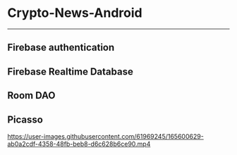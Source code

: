 # Crypto-News-Android
------------------
Firebase authentication
------------------
Firebase Realtime Database
------------------
Room DAO
------------------
Picasso
------------------



https://user-images.githubusercontent.com/61969245/165600629-ab0a2cdf-4358-48fb-beb8-d6c628b6ce90.mp4

